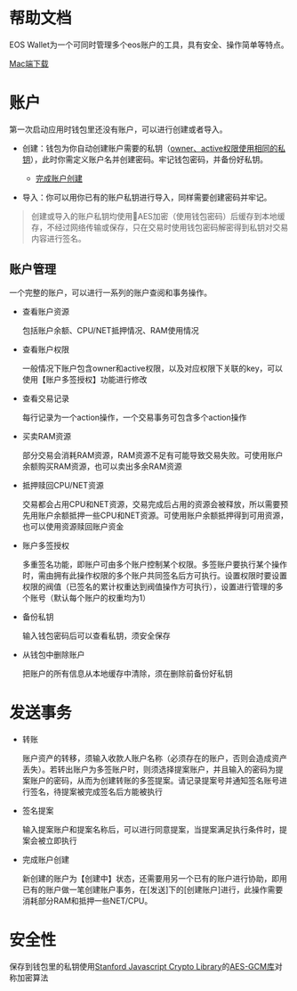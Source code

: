 # 帮助文档

EOS Wallet为一个可同时管理多个eos账户的工具，具有安全、操作简单等特点。

[Mac端下载](https://www.teambition.com/project/5a9f8ee678879274e20f6fce/works/5b83fc9a7739db0018e634cc/work/5b840127c509bc0018d5f359)



# 账户

第一次启动应用时钱包里还没有账户，可以进行创建或者导入。

* 创建：钱包为你自动创建账户需要的私钥（[owner、active权限使用相同的私钥](https://developers.eos.io/eosio*nodeos/docs/accounts*and*permissions)），此时你需定义账户名并创建密码。牢记钱包密码，并备份好私钥。

  * [完成账户创建](发送事务)

* 导入：你可以用你已有的账户私钥进行导入，同样需要创建密码并牢记。

> 创建或导入的账户私钥均使用AES加密（使用钱包密码）后缓存到本地缓存，不经过网络传输或保存，只在交易时使用钱包密码解密得到私钥对交易内容进行签名。



## 账户管理

一个完整的账户，可以进行一系列的账户查阅和事务操作。

* 查看账户资源

  包括账户余额、CPU/NET抵押情况、RAM使用情况

* 查看账户权限

  一般情况下账户包含owner和active权限，以及对应权限下关联的key，可以使用【账户多签授权】功能进行修改

* 查看交易记录

  每行记录为一个action操作，一个交易事务可包含多个action操作

* 买卖RAM资源

  部分交易会消耗RAM资源，RAM资源不足有可能导致交易失败。可使用账户余额购买RAM资源，也可以卖出多余RAM资源

* 抵押赎回CPU/NET资源

  交易都会占用CPU和NET资源，交易完成后占用的资源会被释放，所以需要预先用账户余额抵押一些CPU和NET资源。可使用账户余额抵押得到可用资源，也可以使用资源赎回账户资金

* 账户多签授权

  多重签名功能，即账户可由多个账户控制某个权限。多签账户要执行某个操作时，需由拥有此操作权限的多个账户共同签名后方可执行。设置权限时要设置权限的阀值（已签名的累计权重达到阀值操作方可执行），设置进行管理的多个账号（默认每个账户的权重均为1）

* 备份私钥

  输入钱包密码后可以查看私钥，须安全保存

* 从钱包中删除账户

  把账户的所有信息从本地缓存中清除，须在删除前备份好私钥
  

# 发送事务

* 转账

  账户资产的转移，须输入收款人账户名称（必须存在的账户，否则会造成资产丢失）。若转出账户为多签账户时，则须选择提案账户，并且输入的密码为提案账户的密码，从而为创建转账的多签提案。请记录提案号并通知签名账号进行签名，待提案被完成签名后方能被执行

* 签名提案

  输入提案账户和提案名称后，可以进行同意提案，当提案满足执行条件时，提案会被立即执行

* 完成账户创建

  新创建的账户为【创建中】状态，还需要用另一个已有的账户进行协助，即用已有的账户做一笔创建账户事务，在[发送]下的[创建账户]进行，此操作需要消耗部分RAM和抵押一些NET/CPU。


# 安全性
保存到钱包里的私钥使用[Stanford Javascript Crypto Library](https://github.com/bitwiseshiftleft/sjcl)的[AES-GCM库](https://github.com/nsjames/AES-OOP)对称加密算法